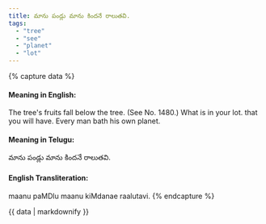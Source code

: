 ```yaml
---
title: మాను పండ్లు మాను కిందనే రాలుతవి.
tags:
  - "tree"
  - "see"
  - "planet"
  - "lot"
---
```


{% capture data %}
#### Meaning in English:
The tree's fruits fall below the tree.
(See No. 1480.)
What is in your lot. that you will have.
Every man bath his own planet.

#### Meaning in Telugu:
మాను పండ్లు మాను కిందనే రాలుతవి.

#### English Transliteration:
maanu paMDlu maanu kiMdanae raalutavi.
{% endcapture %}

{{ data | markdownify }}

